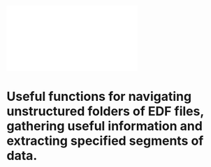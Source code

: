 
![Image](./GitpageImages/frontimage.pdf)

# Useful functions for navigating unstructured folders of EDF files, gathering useful information and extracting specified segments of data.





